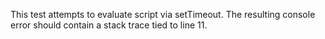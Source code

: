 This test attempts to evaluate script via setTimeout. The resulting console error should contain a stack trace tied to line 11.
